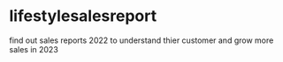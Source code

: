 # lifestylesalesreport
find out sales reports 2022 to understand thier customer and grow more sales in 2023
